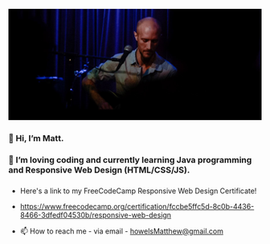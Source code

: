 [![Header](https://github.com/mphDev84/mphDev84/blob/95045ba48a0a0184411afeb1ad4bcc4e076de01d/readme_header3.png "Header")](https://some-url.dev/)

### 👋 Hi, I’m Matt.
### 👀 I’m loving coding and currently learning Java programming and Responsive Web Design (HTML/CSS/JS). 
###

- Here's a link to my FreeCodeCamp Responsive Web Design Certificate!

- https://www.freecodecamp.org/certification/fccbe5ffc5d-8c0b-4436-8466-3dfedf04530b/responsive-web-design

- 📫 How to reach me - via email - howelsMatthew@gmail.com

<!---
mphDev84/mphDev84 is a ✨ special ✨ repository because its `README.md` (this file) appears on your GitHub profile.
You can click the Preview link to take a look at your changes.
--->
